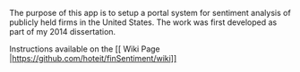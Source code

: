 The purpose of this app is to setup a portal system for sentiment analysis of publicly held firms
in the United States. The work was first developed as part of my 2014 dissertation.

Instructions available on the [[ Wiki Page |https://github.com/hoteit/finSentiment/wiki]]



